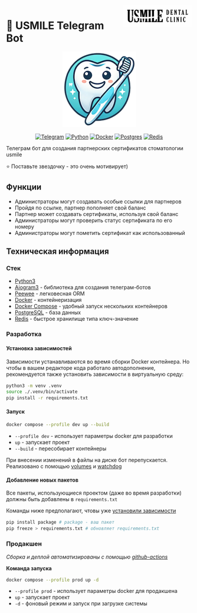 <a href="https://usmileclinic.ru/">
    <img src="./media/site_logo.jpg" alt="Usmile logo" title="Usmile" align="right" height="60" />
</a>

# 🦷 USMILE Telegram Bot

<p align="center">
    <a href="https://t.me/usmile_cert_bot">
        <img alt="telegram-bot" src="./media/bot_logo_small.png">
    </a>
</p>

<div align="center">

<a href="#">![Telegram](https://img.shields.io/badge/Telegram-2CA5E0?style=for-the-badge&logo=telegram&logoColor=white)</a>
<a href="#">![Python](https://img.shields.io/badge/python-3670A0?style=for-the-badge&logo=python&logoColor=ffdd54)</a>
<a href="#">![Docker](https://img.shields.io/badge/docker-%230db7ed.svg?style=for-the-badge&logo=docker&logoColor=white)</a>
<a href="#">![Postgres](https://img.shields.io/badge/postgres-%23316192.svg?style=for-the-badge&logo=postgresql&logoColor=white)</a>
<a href="#">![Redis](https://img.shields.io/badge/redis-%23DD0031.svg?style=for-the-badge&logo=redis&logoColor=white)</a>

</div>

Телеграм бот для создания партнерских сертификатов стоматологии usmile

⭐️ Поставьте звездочку - это очень мотивирует)

## Функции

- Администраторы могут создавать особые ссылки для партнеров
- Пройдя по ссылке, партнер пополняет свой баланс
- Партнер может создавать сертификаты, используя свой баланс
- Администраторы могут проверить статус сертификата по его номеру
- Администраторы могут пометить сертификат как использованный

## Техническая информация

### Стек

- [Python3](https://www.python.org/)
- [Aiogram3](https://aiogram.dev/) - библиотека для создания телеграм-ботов
- [Peewee](https://github.com/coleifer/peewee) - легковесная ORM
- [Docker](https://www.docker.com/) - контейнеризация
- [Docker Compose](https://docs.docker.com/compose/) - удобный запуск нескольких контейнеров
- [PostgreSQL](https://www.postgresql.org/) - база данных
- [Redis](https://redis.io/) - быстрое хранилище типа ключ-значение

### Разработка

#### Установка зависимостей

Зависимости устанавливаются во время сборки Docker контейнера. Но чтобы в вашем редакторе кода работало автодополнение, рекомендуется также установить зависимости в виртуальную среду:

```bash
python3 -m venv .venv
source ./.venv/bin/activate
pip install -r requirements.txt
```

#### Запуск

```bash
docker compose --profile dev up --build
```

- `--profile dev` - использует параметры docker для разработки
- `up` - запускает проект
- `--build` - пересобирает контейнеры

При внесении изменений в файлы на диске бот перепускается. Реализовано с помощью [volumes](https://docs.docker.com/engine/storage/volumes/) и [watchdog](https://pypi.org/project/watchdog/)

#### Добавление новых пакетов

Все пакеты, использующиеся проектом (даже во время разработки) должны быть добавлены в `requirements.txt`

Команды ниже предполагают, чтовы уже [установили зависимости](#установка-зависимостей)

```bash
pip install package # package - ваш пакет
pip freeze > requirements.txt # обновляет requirements.txt
```

### Продакшен

_Сборка и деплой автоматизированы с помощью [github-actions](https://github.com/coder8080/usmile/actions)_

**Команда запуска**

```bash
docker compose --profile prod up -d
```

- `--profile prod` - использует параметры docker для продакшена
- `up` - запускает проект
- `-d` - фоновый режим и запуск при загрузке системы
